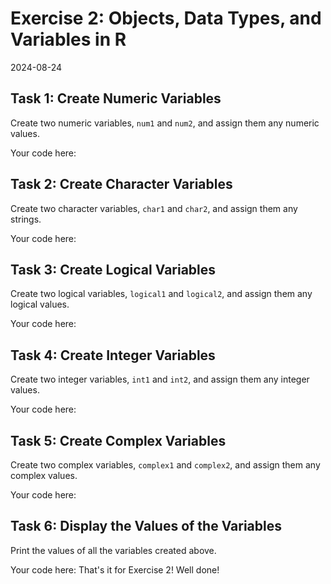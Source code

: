 # Exercise 2: Objects, Data Types, and Variables in R
2024-08-24


## Task 1: Create Numeric Variables

Create two numeric variables, `num1` and `num2`, and assign them any numeric values.

Your code here:
## Task 2: Create Character Variables

Create two character variables, `char1` and `char2`, and assign them any strings.

Your code here:
## Task 3: Create Logical Variables

Create two logical variables, `logical1` and `logical2`, and assign them any logical values.

Your code here:
## Task 4: Create Integer Variables

Create two integer variables, `int1` and `int2`, and assign them any integer values.

Your code here:
## Task 5: Create Complex Variables

Create two complex variables, `complex1` and `complex2`, and assign them any complex values.

Your code here:
## Task 6: Display the Values of the Variables

Print the values of all the variables created above.

Your code here:
That's it for Exercise 2! Well done!
